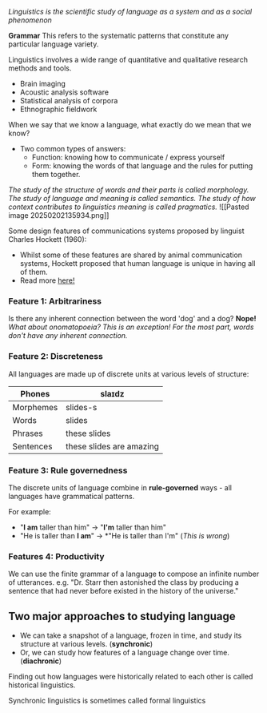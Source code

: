 *Linguistics is the scientific study of language as a system and as a social phenomenon*

**Grammar**
This refers to the systematic patterns that constitute any particular language variety.


Linguistics involves a wide range of quantitative and qualitative research methods and tools.
- Brain imaging
- Acoustic analysis software
- Statistical analysis of corpora
- Ethnographic fieldwork

When we say that we know a language, what exactly do we mean that we know?
- Two common types of answers:
	- Function: knowing how to communicate / express yourself
	- Form: knowing the words of that language and the rules for putting them together.

*The study of the structure of words and their parts is called morphology.*
*The study of language and meaning is called semantics.*
*The study of how context contributes to linguistics meaning is called pragmatics.*
![[Pasted image 20250202135934.png]]

Some design features of communications systems proposed by linguist Charles Hockett (1960):
- Whilst some of these features are shared by animal communication systems, Hockett proposed that human language is unique in having all of them.
- Read more [here!](https://en.wikipedia.org/wiki/Hockett%27s_design_features)

### Feature 1: Arbitrariness
Is there any inherent connection between the word 'dog' and a dog?
**Nope!**
*What about onomatopoeia? This is an exception! For the most part, words don't have any inherent connection.*

### Feature 2: Discreteness
All languages are made up of discrete units at various levels of structure:

| Phones    | slaɪdz                   |
| --------- | ------------------------ |
| Morphemes | slides-s                 |
| Words     | slides                   |
| Phrases   | these slides             |
| Sentences | these slides are amazing |


### Feature 3: Rule governedness
The discrete units of language combine in **rule-governed** ways - all languages have grammatical patterns.

For example:
- "**I am** taller than him" -> "**I'm** taller than him"
- "He is taller than **I am**" -> \*"He is taller than I'm"  (*This is wrong*)


### Features 4: Productivity
We can use the finite grammar of a language to compose an infinite number of utterances.
e.g. "Dr. Starr then astonished the class by producing a sentence that had never before existed in the history of the universe."


## Two major approaches to studying language
- We can take a snapshot of a language, frozen in time, and study its structure at various levels. (**synchronic**)
- Or, we can study how features of a language change over time. (**diachronic**)

Finding out how languages were historically related to each other is called historical linguistics.

Synchronic linguistics is sometimes called formal linguistics


